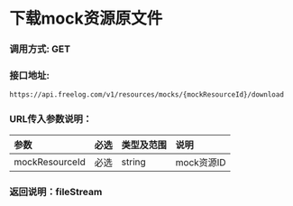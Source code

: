 # 下载mock资源原文件

### 调用方式: GET

### 接口地址:

```
https://api.freelog.com/v1/resources/mocks/{mockResourceId}/download
```

### URL传入参数说明：

| 参数 | 必选 | 类型及范围 | 说明 |
| :--- | :--- | :--- | :--- |
|mockResourceId|必选|string|mock资源ID|

### 返回说明：fileStream